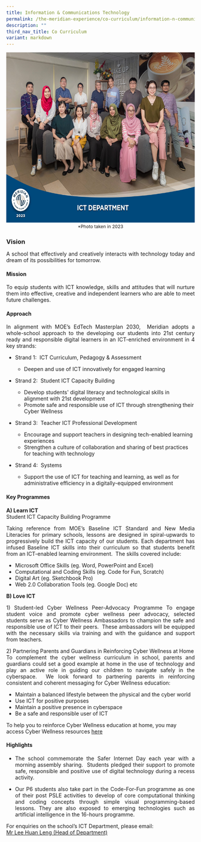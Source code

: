 ```yaml
---
title: Information & Communications Technology
permalink: /the-meridian-experience/co-curriculum/information-n-communications-technology/
description: ""
third_nav_title: Co Curriculum
variant: markdown
---
```

<img src="/images/Our%20Staff/2023%20Dept%20Photos/ICT__Formal_min.jpg" style="width:650px;height:455px;float:center">
<p style="margin-bottom:0; margin-top:0; font-size: 12px; text-align:center;">*Photo taken in 2023</p>

<h3 style="margin-bottom:0; margin-top:1;"> Vision</h3>

<p align="justify">A school that effectively and creatively interacts with technology today and dream of its possibilities for tomorrow.</p>

#### Mission
<p align="justify">To equip students with ICT knowledge, skills and attitudes that will nurture them into effective, creative and independent learners who are able to meet future challenges.</p>

#### Approach
<p align="justify">In alignment with MOE’s EdTech Masterplan 2030,&nbsp; Meridian adopts a whole-school approach to the developing our students into 21st century ready and responsible digital learners in an ICT-enriched environment in 4 key strands:</p>

*   Strand 1:&nbsp; ICT Curriculum, Pedagogy &amp; Assessment
	*   Deepen and use of ICT innovatively for engaged learning

*   Strand 2:&nbsp; Student ICT Capacity Building
	*   Develop students' digital literacy and technological skills in alignment with 21st development
	*   Promote safe and responsible use of ICT through strengthening their Cyber Wellness

*   Strand 3:&nbsp; Teacher ICT Professional Development
	*   Encourage and support teachers in designing tech-enabled learning experiences
	*   Strengthen a culture of collaboration and sharing of best practices for teaching with technology

*   Strand 4:&nbsp; Systems
	*   Support the use of ICT for teaching and learning, as well as for administrative efficiency in a digitally-equipped environment

#### Key Programmes

**A) Learn ICT**<br>
Student ICT Capacity Building Programme

<p align="justify">Taking reference from MOE’s Baseline ICT Standard and New Media Literacies for primary schools, lessons are designed in spiral-upwards to progressively build the ICT capacity of our students. Each department has infused Baseline ICT skills into their curriculum so that students benefit from an ICT-enabled learning environment.&nbsp;&nbsp;The skills covered include:</p>

*   Microsoft Office Skills (eg. Word, PowerPoint and Excel)
*   Computational and Coding Skills (eg. Code for Fun, Scratch)
*   Digital Art (eg. Sketchbook Pro)
*   Web 2.0 Collaboration Tools (eg. Google Doc) etc

<b>B) Love ICT</b>
<p align="justify">1) Student-led Cyber Wellness Peer-Advocacy Programme
To engage student voice and promote cyber wellness peer advocacy, selected students serve as Cyber Wellness Ambassadors to champion the safe and responsible use of ICT to their peers.&nbsp; These ambassadors will be equipped with the necessary skills via training and with the guidance and support from teachers.</p>


<p align="justify">2) Partnering Parents and Guardians in Reinforcing Cyber Wellness at Home<br>
To complement the cyber wellness curriculum in school, parents and guardians could set a good example at home in the use of technology and play an active role in guiding our children to navigate safely in the cyberspace.&nbsp; We look forward to partnering parents in reinforcing consistent and coherent messaging for Cyber Wellness education:</p>

*   Maintain a balanced lifestyle between the physical and the cyber world
*   Use ICT for positive purposes
*   Maintain a positive presence in cyberspace
*   Be a safe and responsible user of ICT

To help you to reinforce Cyber&nbsp;Wellness&nbsp;education at home, you may access Cyber Wellness resources 
<a href="https://meridianpri.moe.edu.sg/communications/resources-for-parents/cyber-wellness">here</a>

#### Highlights

*   <p align="justify">The school commemorate the Safer Internet Day each year with a morning assembly sharing.&nbsp; Students pledged their support to promote safe, responsible and positive use of digital technology during a recess activity.</p>
  
*   <p align="justify">Our P6 students also take part in the Code-For-Fun programme as one of their post PSLE activities to develop of core computational thinking and coding concepts through simple visual programming-based lessons.  They are also exposed to emerging technologies such as artificial intelligence in the 16-hours programme.</p>


For enquiries on the school’s ICT Department, please email:<br>
<a href="mailto:lee_huan_leng@moe.edu.sg">Mr Lee Huan Leng (Head of Department)</a>